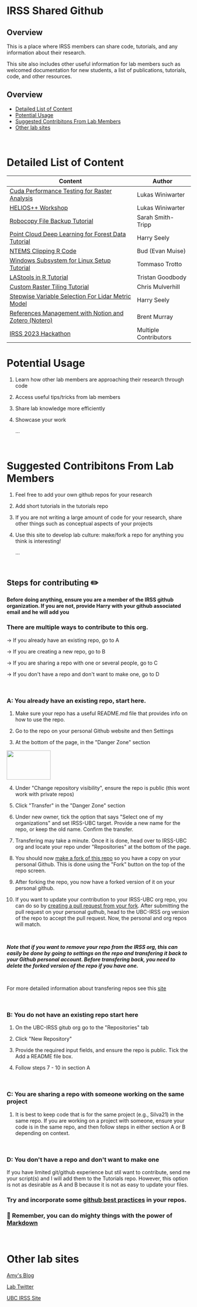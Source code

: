 # IRSS Shared Github

## Overview

This is a place where IRSS members can share code, tutorials, and any information about their research. 

This site also includes other useful information for lab members such as welcomed documentation for new students, a list of publications, tutorials, code, and other resources.

## Overview
- [Detailed List of Content](#detailed-list-of-content)
- [Potential Usage](#potential-usage)
- [Suggested Contribitons From Lab Members](#suggested-contribitons-from-lab-members)
- [Other lab sites](#other-lab-sites)

<br />

# Detailed List of Content

| Content | Author |
| --------------- | --------------- |
| [Cuda Performance Testing for Raster Analysis](https://github.com/IRSS-UBC/irss_tips_tricks_sharing/tree/main/Cuda%20Performance%20Testing%20for%20Raster%20Analysis) | Lukas Winiwarter|
| [HELIOS++ Workshop](https://www.winiwarter.dev/helios/) | Lukas Winiwarter|
| [Robocopy File Backup Tutorial](https://github.com/IRSS-UBC/irss_tips_tricks_sharing/tree/main/Robocopy) | Sarah Smith-Tripp|
| [Point Cloud Deep Learning for Forest Data Tutorial](https://github.com/IRSS-UBC/irss_tips_tricks_sharing/tree/main/Point%20Cloud%20Deep%20Learning) | Harry Seely|
| [NTEMS Clipping R Code](https://github.com/IRSS-UBC/ntems_clipping_terra) | Bud (Evan Muise) |
| [Windows Subsystem for Linux Setup Tutorial](https://github.com/IRSS-UBC/WSL-tutorial) | Tommaso Trotto|
| [LAStools in R Tutorial](https://github.com/IRSS-UBC/LAStools-tutorial) | Tristan Goodbody |
| [Custom Raster Tiling Tutorial](https://github.com/IRSS-UBC/raster-tiling) | Chris Mulverhill |
| [Stepwise Variable Selection For Lidar Metric Model](https://github.com/IRSS-UBC/irss_tips_tricks_sharing/tree/main/Stepwise%20Variable%20Selection%20For%20Lidar%20Metric%20Model) | Harry Seely|
| [References Management with Notion and Zotero (Notero)](https://github.com/IRSS-UBC/NoteroLiteratureReview) | Brent Murray |
| [IRSS 2023 Hackathon](https://github.com/IRSS-UBC/IRSS-Hackathon-2023) | Multiple Contributors |



 


# Potential Usage

1. Learn how other lab members are approaching their research through code
2. Access useful tips/tricks from lab members 
3. Share lab knowledge more efficiently
4. Showcase your work

     ...

<br />

# Suggested Contribitons From Lab Members

1. Feel free to add your own github repos for your research
2. Add short tutorials in the tutorials repo
3. If you are not writing a large amount of code for your research, share other things such as conceptual aspects of your projects
4. Use this site to develop lab culture: make/fork a repo for anything you think is interesting!

     ...

<br />

## Steps for contributing ✏️

**Before doing anything, ensure you are a member of the IRSS github organization. If you are not, provide Harry with your github associated email and he will add you**


### There are multiple ways to contribute to this org. 
&rarr; If you already have an existing repo, go to A 

&rarr; If you are creating a new repo, go to B

&rarr; If you are sharing a repo with one or several people, go to C

&rarr; If you don't have a repo and don't want to make one, go to D

<br />

### A: You already have an existing repo, start here. 

1) Make sure your repo has a useful README.md file that provides info on how to use the repo.

2)  Go to the repo on your personal Github website and then Settings

3) At the bottom of the page, in the "Danger Zone" section 
<img src="https://media.giphy.com/media/3EuAsjZDUJefK/giphy.gif" width="120" height="80" />


4) Under "Change repository visibility", ensure the repo is public (this wont work with private repos)

5) Click "Transfer" in the "Danger Zone" section

6) Under new owner, tick the option that says "Select one of my organizations" and set IRSS-UBC target. Provide a new name for the repo, or keep the old name. Confirm the transfer.

6) Transfering may take a minute. Once it is done, head over to IRSS-UBC org and locate your repo under "Repositories" at the bottom of the page.

7) You should now [make a fork of this repo](https://docs.github.com/en/get-started/quickstart/fork-a-repo) so you have a copy on your personal Github. This is done using the "Fork" button on the top of the repo screen. 

8) After forking the repo, you now have a forked version of it on your personal github. 

9) If you want to update your contribution to your IRSS-UBC org repo, you can do so by [creating a pull request from your fork](https://docs.github.com/en/pull-requests/collaborating-with-pull-requests/proposing-changes-to-your-work-with-pull-requests/about-pull-requests). After submitting the pull request on your personal guthub, head to the UBC-IRSS org version of the repo to accept the pull request. Now, the personal and org repos will match.

<br />

***Note that if you want to remove your repo from the IRSS org, this can easily be done by going to settings on the repo and transfering it back to your Github personal account. Before transfering back, you need to delete the forked version of the repo if you have one.***

<br />

For more detailed information about transfering repos see this [site](https://docs.github.com/en/repositories/creating-and-managing-repositories/transferring-a-repository)

<br />

### B: You do not have an existing repo start here

1) On the UBC-IRSS gitub org go to the "Repositories" tab

2) Click "New Repository" 

3) Provide the required input fields, and ensure the repo is public. Tick the Add a README file box. 

4) Follow steps 7 - 10 in section A


<br />


### C: You are sharing a repo with someone working on the same project

1) It is best to keep code that is for the same project (e.g., Silva21) in the same repo. If you are working on a project with someone, ensure your code is in the same repo, and then follow steps in either section A or B depending on context.

<br />


### D: You don't have a repo and don't want to make one

If you have limited git/github experience but stil want to contribute, send me your script(s) and I will add them to the Tutorials repo. However, this option is not as desirable as A and B because it is not as easy to update your files.

### Try and incorporate some [github best practices](https://docs.github.com/en/issues/planning-and-tracking-with-projects/learning-about-projects/best-practices-for-projects) in your repos.

### 🧙 Remember, you can do mighty things with the power of [Markdown](https://docs.github.com/github/writing-on-github/getting-started-with-writing-and-formatting-on-github/basic-writing-and-formatting-syntax)

<br />

# Other lab sites

[Amy's Blog](https://amywotherspoon.wixsite.com/amyw)

[Lab Twitter](https://twitter.com/IRSS_UBC?ref_src=twsrc%5Egoogle%7Ctwcamp%5Eserp%7Ctwgr%5Eauthor)

[UBC IRSS Site](https://irsslab.forestry.ubc.ca/)
